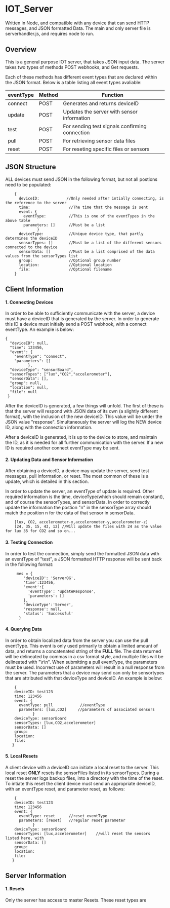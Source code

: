 # IOT_Server
Written in Node, and compatible with any device that can send HTTP messages, and JSON formatted Data.
The main and only server file is serverhandler.js, and requires node to run.

## Overview
This is a general purpose IOT server, that takes JSON input data. The server takes two types of methods POST webhooks, and Get requests.

Each of these methods has different event types that are declared within the JSON format. Below is a table listing all event types avaliable:

|eventType|Method|Function|
|----|---|----|
|connect|POST|Generates and returns deviceID|
|update|POST|Updates the server with sensor information|
|test|POST|For sending test signals confirming connection|
|pull|POST|For retrieving sensor data files|
|reset|POST|For reseting specific files or sensors|

## JSON Structure
ALL devices must send JSON in the following format, but not all postions need to be populated:

```
    {
      deviceID:            //Only needed after intially connecting, is the reference to the server
      time:                 //The time that the message is sent
      event: {
        eventType:          //This is one of the eventTypes in the above table
        parameters: []      //Must be a list
              }
      deviceType:           //Unique device type, that partly determines the deviceID
      sensorTypes: []       //Must be a list of the different sensors connected to the device
      sensorData: []        //Must be a list comprised of the data values from the sensorTypes list
      group:                //Optional group number
      location:             //Optional location
      file:                 //Optional filename
    }
```
## Client Information

#### 1. Connecting Devices

  In order to be able to sufficiently communicate with the server, a device must have a deviceID that is generated by the server. In order to generate this ID a device must initially send a POST webhook, with a connect eventType. An example is below:
 ```
 {
   "deviceID": null,
   "time": 123456,
   "event": {
     "eventType": "connect",
     "parameters": []
           },
   "deviceType": "sensorBoard",
   "sensorTypes": ["lux","CO2","accelerometer"],
   "sensorData": [],
   "group": null,
   "location": null,
   "file": null
  }
```
After the deviceID is generated, a few things will unfold. The first of these is that the server will respond with JSON data of its own (a slightly different format), with the inclusion of the new deviceID. This value will be under the JSON value "response". Simultaneously the server will log the NEW device ID, along with the connection information.

After a deviceID is generated, it is up to the device to store, and maintain the ID, as it is needed for all further communication with the server. If a new ID is required another connect eventType may be sent.

#### 2. Updating Data and Sensor Information

After obtaining a deviceID, a device may update the server, send test messages, pull information, or reset. The most common of these is a update, which is detailed in this section.

In order to update the server, an eventType of update is required. Other required information is the time, deviceType(which should remain constant), and of course the sensorTypes, and sensorData. In order to correctly update the information the postion "n" in the sensorType array should match the position n for the data of that sensor in sensorData.

```
    [lux, CO2, accelerometer-x,accelerometer-y,accelerometer-z]
    [24, 35, 15, 43, 12] //Will update the files with 24 as the value for lux 35 for CO2 and so on...
```
#### 3. Testing Connection

In order to test the connection, simply send the formatted JSON data with an eventType of "test", a JSON formatted HTTP response will be sent back in the following format:

```
     mes = {
        'deviceID': 'ServerOG',
        'time':123456,
        'event':{
          'eventType': 'updateResponse',
          'parameters': []
        },
        'deviceType':'Server',
        'response': null,
        'status': 'Successful'
      }
```

#### 4. Querying Data

In order to obtain localized data from the server you can use the pull eventType. This event is only used primarily to obtain a limited amount of data, and returns a concatenated string of the **FULL** file. The data returned will be delineated by commas in a csv format style, and multiple files will be delineated with "\r\n". When submitting a pull eventType, the parameters must be used. Incorrect use of parameters will result in a null response from the server. The parameters that a device may send can only be sensortypes that are attributed with that deviceType and deviceID. An example is below:

```
    {
    deviceID: test123
    time: 123456
    event: {
      eventType: pull            //eventType
      parameters: [lux,CO2]     //parameters of associated sensors
            }
    deviceType: sensorBoard
    sensorTypes: [lux,CO2,accelerometer]
    sensorData: []
    group:
    location:
    file:
   }
```

#### 5. Local Resets
A client device with a deviceID can initiate a local reset to the server. This local reset **ONLY** resets the sensorFiles listed in its sensorTypes. During a reset the server logs backup files, into a directory with the time of the reset. To intiate this reset the client device must send an appropriate deviceID, with an eventType reset, and parameter reset, as follows:

```
    {
    deviceID: test123
    time: 123456
    event: {
      eventType: reset      //reset eventType
      parameters: [reset]   //regular reset parameter
            }
    deviceType: sensorBoard
    sensorTypes: [lux,accelerometer]    //will reset the sensors listed here, with
    sensorData: []
    group:
    location:
    file:
   }
```
## Server Information

#### 1. Resets
Only the server has access to master Resets. These reset types are 
    
